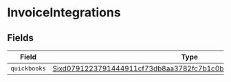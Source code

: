 # InvoiceIntegrations


## Fields

| Field                                                                                                                                                           | Type                                                                                                                                                            | Required                                                                                                                                                        | Description                                                                                                                                                     |
| --------------------------------------------------------------------------------------------------------------------------------------------------------------- | --------------------------------------------------------------------------------------------------------------------------------------------------------------- | --------------------------------------------------------------------------------------------------------------------------------------------------------------- | --------------------------------------------------------------------------------------------------------------------------------------------------------------- |
| `quickbooks`                                                                                                                                                    | [Sixd0791223791444911cf73db8aa3782fc7b1c0b614b1873468fbf7182f9f9a11](../../models/shared/sixd0791223791444911cf73db8aa3782fc7b1c0b614b1873468fbf7182f9f9a11.md) | :heavy_minus_sign:                                                                                                                                              | N/A                                                                                                                                                             |